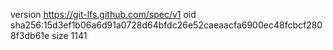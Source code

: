 version https://git-lfs.github.com/spec/v1
oid sha256:15d3ef1b06a6d91a0728d64bfdc26e52caeaacfa6900ec48fcbcf2808f3db61e
size 1141
